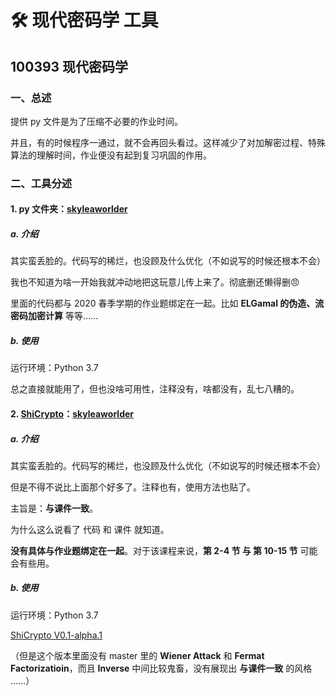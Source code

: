# :hammer_and_wrench: 现代密码学 工具

## 100393 现代密码学

### 一、总述

提供 py 文件是为了压缩不必要的作业时间。

并且，有的时候程序一通过，就不会再回头看过。这样减少了对加解密过程、特殊算法的理解时间，作业便没有起到复习巩固的作用。



### 二、工具分述

#### 1. py 文件夹：[skyleaworlder](https://github.com/skyleaworlder)

##### a. 介绍

其实蛮丢脸的。代码写的稀烂，也没顾及什么优化（不如说写的时候还根本不会）

我也不知道为啥一开始我就冲动地把这玩意儿传上来了。彻底删还懒得删:angry:

里面的代码都与 2020 春季学期的作业题绑定在一起。比如 **ELGamal 的伪造、流密码加密计算** 等等……

##### b. 使用

运行环境：Python 3.7

总之直接就能用了，但也没啥可用性，注释没有，啥都没有，乱七八糟的。



#### 2. [ShiCrypto](https://github.com/skyleaworlder/ShiCrypto)：[skyleaworlder](https://github.com/skyleaworlder)

##### a. 介绍

其实蛮丢脸的。代码写的稀烂，也没顾及什么优化（不如说写的时候还根本不会）

但是不得不说比上面那个好多了。注释也有，使用方法也贴了。

主旨是：**与课件一致**。

为什么这么说看了 代码 和 课件 就知道。

**没有具体与作业题绑定在一起**。对于该课程来说，**第 2-4 节 与 第 10-15 节** 可能会有些用。

##### b. 使用

运行环境：Python 3.7

[ShiCrypto V0.1-alpha.1](https://github.com/skyleaworlder/ShiCrypto/releases/tag/v0.1-alpha.1)

（但是这个版本里面没有 master 里的 **Wiener Attack** 和 **Fermat Factorizatioin**，而且 **Inverse** 中间比较鬼畜，没有展现出 **与课件一致** 的风格 ……）